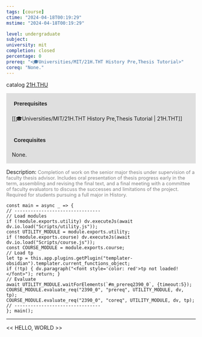 ```yaml
---
tags: [course]
ctime: "2024-04-18T00:19:29"
mstime: "2024-04-18T00:19:29"

level: undergraduate
subject: 
university: mit
completion: closed
percentage: 0
prereq: "<🎓Universities/MIT/21H.THT History Pre,Thesis Tutorial>"
coreq: "None."
---
```


catalog [21H.THU](http://student.mit.edu/catalog/m21Hb.html#21H.THU)

<span style="display: block; padding: 15px; background-color: rgb(100, 100, 100, 0.2);"><font id="m_prereq2390_0" style="display: block; font-family: Arial, sans-serif; font-weight: bold; padding: 5px">Prerequisites</font><br><span id="prereq2390_0">[[🎓Universities/MIT/21H.THT History Pre,Thesis Tutorial | 21H.THT]]</span></span>
<span style="display: block; padding: 15px; background-color: rgb(100, 100, 100, 0.2);"><font id="m_coreq2390_0" style="display: block; font-family: Arial, sans-serif; font-weight: bold; padding: 5px">Corequisites</font><br><span id="coreq2390_0">None.</span></span>

<font style="">Description:</font>
<font style="color: grey; font-size: 0.8rem;">Completion of work on the senior major thesis under supervision of a faculty thesis advisor. Includes oral presentation of thesis progress early in the term, assembling and revising the final text, and a final meeting with a committee of faculty evaluators to discuss the successes and limitations of the project. Required for students pursuing a full major in History.</font>

```dataviewjs
const main = async _ => {
// --------------------------------
// Load modules
if (!module.exports.utility) dv.executeJs(await dv.io.load("Scripts/utility.js"));
const UTILITY_MODULE = module.exports.utility;
if (!module.exports.course) dv.executeJs(await dv.io.load("Scripts/course.js"));
const COURSE_MODULE = module.exports.course;
// Load tp
let tp = this.app.plugins.getPlugin("templater-obsidian").templater.current_functions_object;
if (!tp) { dv.paragraph("<font style='color: red'>tp not loaded!</font>"); return; }
// Evaluate
await UTILITY_MODULE.waitForElements(`#m_prereq2390_0`, {timeout:5});
COURSE_MODULE.evaluate_req("2390_0", "prereq", UTILITY_MODULE, dv, tp);
COURSE_MODULE.evaluate_req("2390_0", "coreq", UTILITY_MODULE, dv, tp);
// --------------------------------
}; main();
```

---

<< HELLO, WORLD >>
